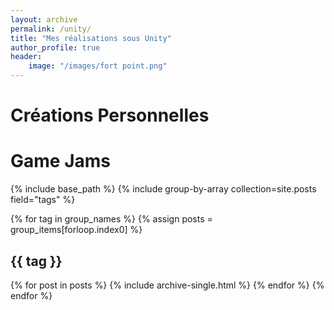 ```yaml
---
layout: archive
permalink: /unity/
title: "Mes réalisations sous Unity"
author_profile: true
header: 
    image: "/images/fort point.png"
---
```


# Créations Personnelles

# Game Jams

<!-- Copy the code below and put it on the page where your projects will all be listed. -->

{% include base_path %}
{% include group-by-array collection=site.posts field="tags" %}

{% for tag in group_names %}
  {% assign posts = group_items[forloop.index0] %}
  <h2 id="{{ tag | slugify }}" class="archive__subtitle">{{ tag }}</h2>
  {% for post in posts %}
    {% include archive-single.html %}
  {% endfor %}
{% endfor %}